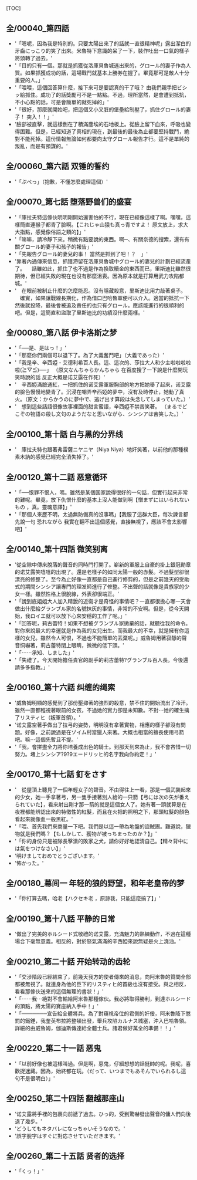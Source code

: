 # 

[TOC]

## 全/00040_第四話

- '「嗯呢，因為我是特別的。只要太陽出來了的話就一直很精神呢」露出潔白的牙齒にっこり的笑了出來。米魯特下意識的呆了一下，裝作吐出一口氣的樣子將頭轉了過去。'
- '「目的只有一個。那就是抓獲從洛庫貝魯城逃出來的，グロール的妻子作為人質。如果抓獲成功的話，這場戰鬥就基本上勝券在握了。畢竟那可是敵人十分重要的人。」'
- '「喂喂，這個回答算什麼，接下來可是要認真的干了哦？ 由我們親手把ビシッ給抓住。成功了的話獎勵可不是一點點。不過，理所當然，是會遭到抵抗，不小心點的話，可是會簡單的就死掉的」'
- '「很好，那麼就開始吧，把這個又小又脏的堡壘給制壓了，抓住グロール的妻子！ 突入！！」'
- '臉部被直擊，就這樣倒在了積滿塵埃的石地板上。從臉上留下血來，呼吸也變得困難。但是，已經知道了真相的現在，到最後的最後為止都要堅持戰鬥，絶對不能死掉。這份情報無論如何都要向太守グロール報告才行。這不是單純的叛亂，而是有預謀的。'


## 全/00060_第六話  双锤的誓约

- '「ぷぺっ」（抱歉，不懂怎麼處理這個）'


## 全/00070_第七話  堕落野兽们的盛宴

- '「庫拉夫特這傢伙明明剛開始還害怕的不行，現在已經像這樣了啊。嘿嘿，這樣簡直連猴子都青了臉啊。【これじゃ山猿も真っ青ですよ！ 原文放上，求大大指點，感覺像俗語之類的】」'
- '「嘛嘛，請冷靜下來。稍微有點要說的東西。啊─、有關奈德的搜索，還有有關グロール的妻子和孩子的報告」'
- '「先報告グロール的妻兒的事！ 當然是抓到了吧！？　」'
- '靠著內通傳來信息，抓獲滯留在洛庫貝魯城中グロール的妻兒的計劃已經流產了。 　話雖如此，抓住了也不過是作為換取贖金的東西而已，里斯迪比雖然很期待，但已經失敗的現在也沒有那麼沮喪。因為原本就是打算用武力攻陷都城。'
- '　在眼前被制止什麼的怎麼能忍。沒有隱藏殺意，里斯迪比用力敲著桌子。 　確實，如果讓戰線長期化，作為借口巴哈魯軍便可以介入。適當的抵抗一下然後就投降，最後會被追及責任的也只有グロール。應該能進行的很順利的吧。但是，這簡直和盜取了里斯迪比的功績沒什麼兩樣。'


## 全/00080_第八話  伊卡洛斯之梦

- '「──是、是はっ！」'
- '「那麼你們兩個可以退下了。為了大義奮鬥吧」（大義であった）'
- '「我是辛、辛西婭・艾德利希百人長。這、這次的、莎拉大人和少主啦啦啦啦啦(≧▽≦)──」 （原文なんちゃらかんちゃら 在百度搜了一下說是什麼開玩笑時說的話 反正大概是诺艾露在作死）'
- '　辛西婭滿臉通紅，一把抓住的诺艾露軍服胸部的地方把她舉了起來，诺艾露的臉色慢慢地變青了。沉浸在嘲弄辛西婭的夢中，沒有及時停止，她動了真火。（原文：からかうのに夢中で、逃げ出す算段は失念してしまっていた。）'
- '　想到這些話語很像故事裡面的甜言蜜語，辛西婭不禁苦笑著。 （まるでどこぞの物語の殺し文句のようだなと思いながら、シンシアは苦笑した。）'


## 全/00100_第十話  白与黑的分界线

- '　庫拉夫特也跟著弗雷薩ニヤニヤ（Niya Niya）地奸笑著，以前他的那種樸素木訥的感覺已經完全消失掉了。'


## 全/00120_第十二話  恶意循环

- '「──恨罪不恨人，嗎。雖然是某個国家說得很好的一句話，但實行起來非常的難呢。畢竟，放下仇恨什麼的基本上沒人能做到啊【憎まずにはいられないもの ，真。靈魂意譯】」'
- '「那個人來歷不明，太過無防備真的沒事嗎」【我服了這群大臣，每次諫言都先說一句 恐れながら 我實在翻不出這個感覺，直接無視了，應該不會太影響吧】'


## 全/00140_第十四話  微笑别离

- '從空隙中傳來脫落的聲音的同時門打開了。嶄新的軍服上自豪的掛上銀冠勛章的诺艾露笑嘻嘻的出現了。還是老樣子的如同太陽一般的赤髮。不過髮型卻很漂亮的修整了。至今為止好像一直都是自己進行修剪的，但是之前幾天的受勛式的期間シンシア讓專門的理发師進行了修整。不出聲的話就像是貴族家的少女一樣。雖然性格上很脫線，外表卻很端正。'
- '「說到底姐姐大人加入精銳的近衛才是奇怪的事情吧？一直都很擔心哪一天會做出什麼給グランブル家的名號抹灰的事情，非常的不安啊。但是，從今天開始，我ロイエ就可以放下心來安穩的工作了呢。」'
- '「回答呢，莉古蕾特！如果不想被グランブル家拋棄的話，就聽從我的命令。對你來說最大的幸運就是作為我的女兒出生。而我最大的不幸，就是擁有你這樣的女兒。雖然令人可恨，不過也不能簡單的丟棄呢。」威魯姆用著寂靜的聲音恫嚇著，莉古蕾特閉上眼睛，微微的低下頭。'
- '「⋯⋯承知、しました」'
- '「失禮了。今天開始擔任貴官的副手的莉古蕾特?グランブル百人長。今後還請多多指教。」'


## 全/00160_第十六話  纠缠的绳索

- '威魯姆明顯的感覺到了那份壓抑著的強烈的殺意，禁不住的開始流出了冷汗。雖然一直都輕視著眼前的女孩，不過她的實力卻是未知數。不對⋯她的確生擒了リスティヒ（叛軍首領）。'
- '诺艾露空著手做出了拉弓的姿勢，明明沒有拿著實物，相應的樣子卻沒有問題。好像，之前說過是在ゾイム村當獵人來著。大概也相當的擅長使用弓箭吧。嘛⋯這個先暫且不提。'
- '「我，會拼盡全力將你培養成出色的騎士。到那天到來為止，我不會吝惜一切努力。堵上シンシア?9?9エードリッヒ的名字我向你約定！」'


## 全/00170_第十七話  釘をさす

- '　從屋頂上聽見了一個年輕女子的聲音。不由得往上一看，那是一個武裝起來的少女，她一手拿著弓，另一隻手接著別人給的一只箭【弓には次の矢が番えられていた】，看來射出剛才那一箭的就是這個女人了。她有著一頭就算是在夜裡都能辨認出來的特徵性的紅髮，而且在火把的照明之下，那頭紅髮的顏色看起來就像血一般黑紅。'
- '「喂、首先我們來商量一下吧。我們是以這一帶為地盤的盜賊團。難道說，獵物就是我們嗎？【もしかして、獲物が被っちまったのか？】」'
- '「你的身份只是被隊長擊潰的敗家之犬，請你好好地認清自己。【精々背中には氣をつけなさい】」'
- '明けましておめでとうございます。'
- '怖かった。'


## 全/00180_幕间一  年轻的狼的野望，和年老皇帝的梦

- '「你打算去嗎，哈老【ハクセキ老 ，原諒我，只能這麼搞了】」'


## 全/00190_第十八話  平静的日常

- '做出了完美的ホルシード式敬禮的诺艾露，充滿魅力的熟練動作，不過在這種場合下毫無意義。相反的，對於怒氣滿滿的辛西婭來說無疑是火上澆油。'


## 全/00210_第二十話  开始转动的齿轮

- '「交涉階段已經結束了，前幾天我方的使者傳來的消息，向阿米魯的質問全部都被無視了。就連身為他的臣下的リスティヒ的首級也沒有接受。與之相反，看看那傢伙送來的這個無理的書狀！」'
- '「⋯⋯我⋯絶對不會輸給阿米魯那種傢伙。我必將取得勝利，到達ホルシード的頂點，將太陽的寶座納入手中！」'
- '「───────宣告給全體將兵。為了對窺視帝位的君側的奸佞，阿米魯降下懲罰的鐵錘，我奎英布拉將整頓出發，舉兵攻陷カルナス城塞，沖入巴哈魯領。詳細的由威魯姆，伽迪斯傳達給全體士兵。諸君做好萬全的準備！！」'


## 全/00220_第二十一話  恶鬼

- '「以前好像也被這樣叫過。但是啊，惡鬼，仔細想想的話挺帥的呢。我呢，喜歡捉迷藏。因為，始終都在玩。（だって、いつまでもあそんでいられるし這句不是很明白）」'


## 全/00250_第二十四話  翻越那座山

- '诺艾露將手裡的包裹向前遞了過去。ひっ的，受到驚嚇發出聲音的傭人們向後退了幾步。'
- 'どうしてもネタバレになっちゃいそうなので。'
- '誤字脫字はすぐに對応させていただきます。'


## 全/00260_第二十五話  贤者的选择

- '「くっ！」'
